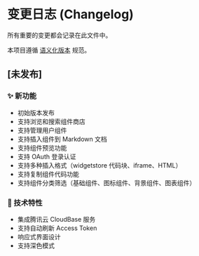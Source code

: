 # 变更日志 (Changelog)

所有重要的变更都会记录在此文件中。

本项目遵循 [语义化版本](https://semver.org/lang/zh-CN/) 规范。

## [未发布]

### ✨ 新功能
- 初始版本发布
- 支持浏览和搜索组件商店
- 支持管理用户组件
- 支持插入组件到 Markdown 文档
- 支持组件预览功能
- 支持 OAuth 登录认证
- 支持多种插入格式（widgetstore 代码块、iframe、HTML）
- 支持复制组件代码功能
- 支持组件分类筛选（基础组件、图标组件、背景组件、图表组件）

### 🔧 技术特性
- 集成腾讯云 CloudBase 服务
- 支持自动刷新 Access Token
- 响应式界面设计
- 支持深色模式